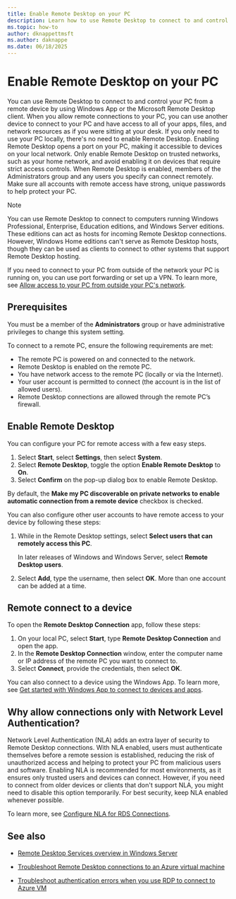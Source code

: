 ```yaml
---
title: Enable Remote Desktop on your PC
description: Learn how to use Remote Desktop to connect to and control your PC from a remote device.
ms.topic: how-to
author: dknappettmsft
ms.author: daknappe
ms.date: 06/18/2025
---
```


# Enable Remote Desktop on your PC

You can use Remote Desktop to connect to and control your PC from a remote device by using Windows App or the Microsoft Remote Desktop client. When you allow remote connections to your PC, you can use another device to connect to your PC and have access to all of your apps, files, and network resources as if you were sitting at your desk. If you only need to use your PC locally, there's no need to enable Remote Desktop. Enabling Remote Desktop opens a port on your PC, making it accessible to devices on your local network. Only enable Remote Desktop on trusted networks, such as your home network, and avoid enabling it on devices that require strict access controls. When Remote Desktop is enabled, members of the Administrators group and any users you specify can connect remotely. Make sure all accounts with remote access have strong, unique passwords to help protect your PC.

> [!NOTE]
> You can use Remote Desktop to connect to computers running Windows Professional, Enterprise, Education editions, and Windows Server editions. These editions can act as hosts for incoming Remote Desktop connections. However, Windows Home editions can't serve as Remote Desktop hosts, though they can be used as clients to connect to other systems that support Remote Desktop hosting.

If you need to connect to your PC from outside of the network your PC is running on, you can use port forwarding or set up a VPN. To learn more, see [Allow access to your PC from outside your PC's network](remote-desktop-allow-outside-access.md).

## Prerequisites

You must be a member of the **Administrators** group or have administrative privileges to change this system setting.

To connect to a remote PC, ensure the following requirements are met:

- The remote PC is powered on and connected to the network.
- Remote Desktop is enabled on the remote PC.
- You have network access to the remote PC (locally or via the Internet).
- Your user account is permitted to connect (the account is in the list of allowed users).
- Remote Desktop connections are allowed through the remote PC’s firewall.

## Enable Remote Desktop

You can configure your PC for remote access with a few easy steps.

1. Select **Start**, select **Settings**, then select **System**.
1. Select **Remote Desktop**, toggle the option **Enable Remote Desktop** to **On**.
1. Select **Confirm** on the pop-up dialog box to enable Remote Desktop.

By default, the **Make my PC discoverable on private networks to enable automatic connection from a remote device** checkbox is checked.

You can also configure other user accounts to have remote access to your device by following these steps:

1. While in the Remote Desktop settings, select **Select users that can remotely access this PC**.

   In later releases of Windows and Windows Server, select **Remote Desktop users**.

1. Select **Add**, type the username, then select **OK**. More than one account can be added at a time.

## Remote connect to a device

To open the **Remote Desktop Connection** app, follow these steps:

1. On your local PC, select **Start**, type **Remote Desktop Connection** and open the app.
1. In the **Remote Desktop Connection** window, enter the computer name or IP address of the remote PC you want to connect to.
1. Select **Connect**, provide the credentials, then select **OK**.

You can also connect to a device using the Windows App. To learn more, see [Get started with Windows App to connect to devices and apps](/windows-app/get-started-connect-devices-desktops-apps).

## Why allow connections only with Network Level Authentication?

Network Level Authentication (NLA) adds an extra layer of security to Remote Desktop connections. With NLA enabled, users must authenticate themselves before a remote session is established, reducing the risk of unauthorized access and helping to protect your PC from malicious users and software. Enabling NLA is recommended for most environments, as it ensures only trusted users and devices can connect. However, if you need to connect from older devices or clients that don't support NLA, you might need to disable this option temporarily. For best security, keep NLA enabled whenever possible.

To learn more, see [Configure NLA for RDS Connections](/previous-versions/windows/it-pro/windows-server-2008-R2-and-2008/cc732713(v=ws.11)).

## See also

- [Remote Desktop Services overview in Windows Server](/windows-server/remote/remote-desktop-services/remote-desktop-services-overview)

- [Troubleshoot Remote Desktop connections to an Azure virtual machine](/troubleshoot/azure/virtual-machines/windows/troubleshoot-rdp-connection)

- [Troubleshoot authentication errors when you use RDP to connect to Azure VM](/troubleshoot/azure/virtual-machines/windows/cannot-connect-rdp-azure-vm)

